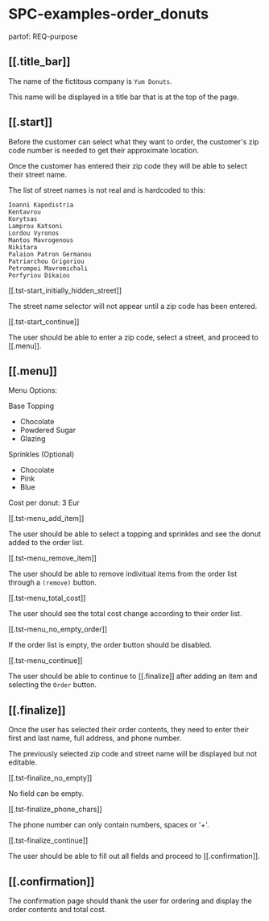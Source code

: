 # SPC-examples-order_donuts
partof: REQ-purpose
###

## [[.title_bar]]

The name of the fictitous company is `Yum Donuts`.

This name will be displayed in a title bar that is at the top of the page.

## [[.start]]

Before the customer can select what they want to order,
the customer's zip code number is needed to get their approximate location.

Once the customer has entered their zip code they will be able to select their street name.

The list of street names is not real and is hardcoded to this:

```
Ioanni Kapodistria	
Kentavrou 	
Korytsas 	
Lamprou Katsoni 	
Lordou Vyronos 	
Mantos Mavrogenous 	
Nikitara 	
Palaion Patron Germanou 	
Patriarchou Grigoriou
Petrompei Mavromichali 	
Porfyriou Dikaiou
```

[[.tst-start_initially_hidden_street]]

The street name selector will not appear until a zip code has been entered.

[[.tst-start_continue]]

The user should be able to enter a zip code, select a street, and proceed to [[.menu]].

## [[.menu]]

Menu Options:

Base Topping
* Chocolate
* Powdered Sugar
* Glazing

Sprinkles (Optional)
* Chocolate
* Pink
* Blue

Cost per donut: 3 Eur

[[.tst-menu_add_item]]

The user should be able to select a topping and sprinkles and see the donut
added to the order list.

[[.tst-menu_remove_item]]

The user should be able to remove indivitual items from the order list through a `(remove)` button.

[[.tst-menu_total_cost]]

The user should see the total cost change according to their order list.

[[.tst-menu_no_empty_order]]

If the order list is empty, the order button should be disabled.

[[.tst-menu_continue]]

The user should be able to continue to [[.finalize]] after adding an item and selecting the `Order` button.

## [[.finalize]]

Once the user has selected their order contents, they 
need to enter their first and last name, full address, and phone number.

The previously selected zip code and street name will be displayed but not editable.

[[.tst-finalize_no_empty]]

No field can be empty.

[[.tst-finalize_phone_chars]]

The phone number can only contain numbers, spaces or '+'.

[[.tst-finalize_continue]]

The user should be able to fill out all fields and proceed to [[.confirmation]].

## [[.confirmation]]

The confirmation page should thank the user for ordering and display the
order contents and total cost.
